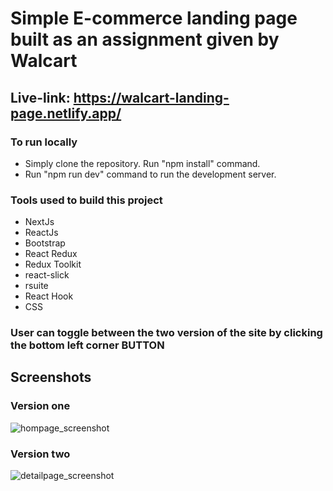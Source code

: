 # Simple E-commerce landing page built as an assignment given by Walcart

## Live-link: https://walcart-landing-page.netlify.app/

### To run locally
* Simply clone the repository. Run "npm install" command.
* Run "npm run dev" command to run the development server.

### Tools used to build this project
* NextJs
* ReactJs
* Bootstrap
* React Redux
* Redux Toolkit
* react-slick
* rsuite
* React Hook
* CSS

### User can toggle between the two version of the site by clicking the bottom left corner BUTTON 

## Screenshots

### Version one
![hompage_screenshot](https://i.ibb.co/qNzR33c/version-1.png)
### Version two
![detailpage_screenshot](https://i.ibb.co/ck8Z8XF/version-2.png)

